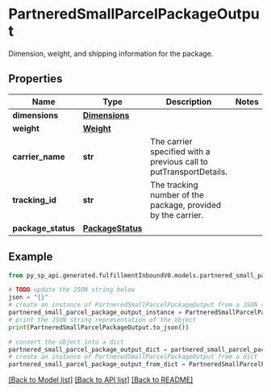 # PartneredSmallParcelPackageOutput

Dimension, weight, and shipping information for the package.

## Properties

Name | Type | Description | Notes
------------ | ------------- | ------------- | -------------
**dimensions** | [**Dimensions**](Dimensions.md) |  | 
**weight** | [**Weight**](Weight.md) |  | 
**carrier_name** | **str** | The carrier specified with a previous call to putTransportDetails. | 
**tracking_id** | **str** | The tracking number of the package, provided by the carrier. | 
**package_status** | [**PackageStatus**](PackageStatus.md) |  | 

## Example

```python
from py_sp_api.generated.fulfillmentInboundV0.models.partnered_small_parcel_package_output import PartneredSmallParcelPackageOutput

# TODO update the JSON string below
json = "{}"
# create an instance of PartneredSmallParcelPackageOutput from a JSON string
partnered_small_parcel_package_output_instance = PartneredSmallParcelPackageOutput.from_json(json)
# print the JSON string representation of the object
print(PartneredSmallParcelPackageOutput.to_json())

# convert the object into a dict
partnered_small_parcel_package_output_dict = partnered_small_parcel_package_output_instance.to_dict()
# create an instance of PartneredSmallParcelPackageOutput from a dict
partnered_small_parcel_package_output_from_dict = PartneredSmallParcelPackageOutput.from_dict(partnered_small_parcel_package_output_dict)
```
[[Back to Model list]](../README.md#documentation-for-models) [[Back to API list]](../README.md#documentation-for-api-endpoints) [[Back to README]](../README.md)


